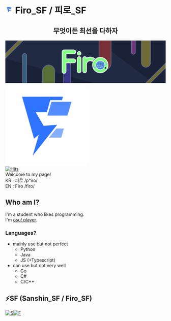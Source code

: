 # ![Firo banner](./img/movingLogo24.apng) Firo_SF / 피로\_SF

## <center>무엇이든 최선을 다하자</center>

<!--
**FiroSF/FiroSF** is a ✨ _special_ ✨ repository because its `README.md` (this file) appears on your GitHub profile.

Here are some ideas to get you started:

- 🔭 I’m currently working on ...
- 🌱 I’m currently learning ...
- 👯 I’m looking to collaborate on ...
- 🤔 I’m looking for help with ...
- 💬 Ask me about ...
- 📫 How to reach me: ...
- 😄 Pronouns: ...
- ⚡ Fun fact: ...
-->

![Firo banner](./img/Firo_Old_Long_Filter.png)\
![Firo banner](./img/movingLogo256.apng)\
[![Hits](https://hits.seeyoufarm.com/api/count/incr/badge.svg?url=https%3A%2F%2Fgithub.com%2FFiro_SF%2Fhit-counter&count_bg=%2379C83D&title_bg=%23555555&icon=&icon_color=%23E7E7E7&title=hits&edge_flat=false)](https://hits.seeyoufarm.com)\
Welcome to my page!\
KR : 피로 /pʰiɾo/\
EN : Firo /firo/

## Who am I?

I'm a student who likes programming.\
I'm [osu! player](https://osu.ppy.sh/users/9809910).

### Languages?

- mainly use but not perfect
  - Python
  - Java
  - JS (+Typescript)
- can use but not very well
  - Go
  - C#
  - C/C++

## ⚡SF (Sanshin_SF / Firo_SF)

[![S](https://cdn.discordapp.com/attachments/328866312480882689/601854690249932800/unknown.png "Sanshin_SF")](https://github.com/Sanshin-SF)[![F](https://cdn.discordapp.com/attachments/328866312480882689/601854704330342464/unknown.png "Firo_SF")](https://github.com/FiroSF)

